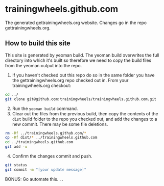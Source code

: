 trainingwheels.github.com
=========================

The generated gettrainingwheels.org website. Changes go in the repo gettrainingwheels.org.

How to build this site
----------------------

This site is generated by yeoman build. The yeoman build overwrites the full directory into which it's built so therefore we need to copy the build files from the yeoman output into the repo.

1. If you haven't checked out this repo do so in the same folder you have the gettrainingwheels.org repo checked out in. From your trainingwheels.org checkout:
```bash
cd ../
git clone git@github.com:trainingwheels/trainingwheels.github.com.git
```
2. Run the `yeoman build` command.
3. Clear out the files from the previous build, then copy the contents of the `dist` build folder to the repo you checked out, and add the changes to a new commit. There may be some file deletions.
```bash
rm -Rf ../trainingwheels.github.com/*
cp -Rf dist/* ../trainingwheels.github.com
cd ../trainingwheels.github.com
git add -u
```
4. Confirm the changes commit and push.
```bash
git status
git commit -m "[your update message]"
```

BONUS: Go automate this. . .